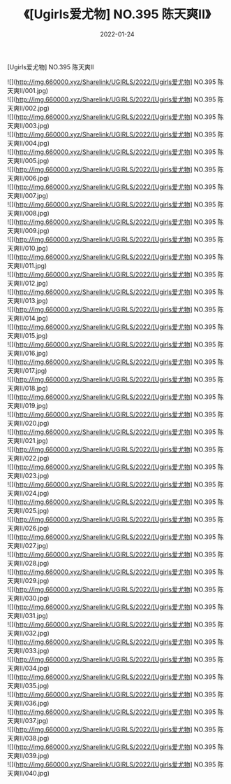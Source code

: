 ﻿---
layout: post
title:  《[Ugirls爱尤物] NO.395 陈天爽II》
date:   2022-01-24
img: http://img.660000.xyz/Sharelink/UGIRLS/2022/[Ugirls爱尤物] NO.395 陈天爽II/000.jpg
categories: [美女, 清纯, 唯美]
---

[Ugirls爱尤物] NO.395 陈天爽II

 ![](http://img.660000.xyz/Sharelink/UGIRLS/2022/[Ugirls爱尤物] NO.395 陈天爽II/001.jpg) <br>![](http://img.660000.xyz/Sharelink/UGIRLS/2022/[Ugirls爱尤物] NO.395 陈天爽II/002.jpg) <br>![](http://img.660000.xyz/Sharelink/UGIRLS/2022/[Ugirls爱尤物] NO.395 陈天爽II/003.jpg) <br>![](http://img.660000.xyz/Sharelink/UGIRLS/2022/[Ugirls爱尤物] NO.395 陈天爽II/004.jpg) <br>![](http://img.660000.xyz/Sharelink/UGIRLS/2022/[Ugirls爱尤物] NO.395 陈天爽II/005.jpg) <br>![](http://img.660000.xyz/Sharelink/UGIRLS/2022/[Ugirls爱尤物] NO.395 陈天爽II/006.jpg) <br>![](http://img.660000.xyz/Sharelink/UGIRLS/2022/[Ugirls爱尤物] NO.395 陈天爽II/007.jpg) <br>![](http://img.660000.xyz/Sharelink/UGIRLS/2022/[Ugirls爱尤物] NO.395 陈天爽II/008.jpg) <br>![](http://img.660000.xyz/Sharelink/UGIRLS/2022/[Ugirls爱尤物] NO.395 陈天爽II/009.jpg) <br>![](http://img.660000.xyz/Sharelink/UGIRLS/2022/[Ugirls爱尤物] NO.395 陈天爽II/010.jpg) <br>![](http://img.660000.xyz/Sharelink/UGIRLS/2022/[Ugirls爱尤物] NO.395 陈天爽II/011.jpg) <br>![](http://img.660000.xyz/Sharelink/UGIRLS/2022/[Ugirls爱尤物] NO.395 陈天爽II/012.jpg) <br>![](http://img.660000.xyz/Sharelink/UGIRLS/2022/[Ugirls爱尤物] NO.395 陈天爽II/013.jpg) <br>![](http://img.660000.xyz/Sharelink/UGIRLS/2022/[Ugirls爱尤物] NO.395 陈天爽II/014.jpg) <br>![](http://img.660000.xyz/Sharelink/UGIRLS/2022/[Ugirls爱尤物] NO.395 陈天爽II/015.jpg) <br>![](http://img.660000.xyz/Sharelink/UGIRLS/2022/[Ugirls爱尤物] NO.395 陈天爽II/016.jpg) <br>![](http://img.660000.xyz/Sharelink/UGIRLS/2022/[Ugirls爱尤物] NO.395 陈天爽II/017.jpg) <br>![](http://img.660000.xyz/Sharelink/UGIRLS/2022/[Ugirls爱尤物] NO.395 陈天爽II/018.jpg) <br>![](http://img.660000.xyz/Sharelink/UGIRLS/2022/[Ugirls爱尤物] NO.395 陈天爽II/019.jpg) <br>![](http://img.660000.xyz/Sharelink/UGIRLS/2022/[Ugirls爱尤物] NO.395 陈天爽II/020.jpg) <br>![](http://img.660000.xyz/Sharelink/UGIRLS/2022/[Ugirls爱尤物] NO.395 陈天爽II/021.jpg) <br>![](http://img.660000.xyz/Sharelink/UGIRLS/2022/[Ugirls爱尤物] NO.395 陈天爽II/022.jpg) <br>![](http://img.660000.xyz/Sharelink/UGIRLS/2022/[Ugirls爱尤物] NO.395 陈天爽II/023.jpg) <br>![](http://img.660000.xyz/Sharelink/UGIRLS/2022/[Ugirls爱尤物] NO.395 陈天爽II/024.jpg) <br>![](http://img.660000.xyz/Sharelink/UGIRLS/2022/[Ugirls爱尤物] NO.395 陈天爽II/025.jpg) <br>![](http://img.660000.xyz/Sharelink/UGIRLS/2022/[Ugirls爱尤物] NO.395 陈天爽II/026.jpg) <br>![](http://img.660000.xyz/Sharelink/UGIRLS/2022/[Ugirls爱尤物] NO.395 陈天爽II/027.jpg) <br>![](http://img.660000.xyz/Sharelink/UGIRLS/2022/[Ugirls爱尤物] NO.395 陈天爽II/028.jpg) <br>![](http://img.660000.xyz/Sharelink/UGIRLS/2022/[Ugirls爱尤物] NO.395 陈天爽II/029.jpg) <br>![](http://img.660000.xyz/Sharelink/UGIRLS/2022/[Ugirls爱尤物] NO.395 陈天爽II/030.jpg) <br>![](http://img.660000.xyz/Sharelink/UGIRLS/2022/[Ugirls爱尤物] NO.395 陈天爽II/031.jpg) <br>![](http://img.660000.xyz/Sharelink/UGIRLS/2022/[Ugirls爱尤物] NO.395 陈天爽II/032.jpg) <br>![](http://img.660000.xyz/Sharelink/UGIRLS/2022/[Ugirls爱尤物] NO.395 陈天爽II/033.jpg) <br>![](http://img.660000.xyz/Sharelink/UGIRLS/2022/[Ugirls爱尤物] NO.395 陈天爽II/034.jpg) <br>![](http://img.660000.xyz/Sharelink/UGIRLS/2022/[Ugirls爱尤物] NO.395 陈天爽II/035.jpg) <br>![](http://img.660000.xyz/Sharelink/UGIRLS/2022/[Ugirls爱尤物] NO.395 陈天爽II/036.jpg) <br>![](http://img.660000.xyz/Sharelink/UGIRLS/2022/[Ugirls爱尤物] NO.395 陈天爽II/037.jpg) <br>![](http://img.660000.xyz/Sharelink/UGIRLS/2022/[Ugirls爱尤物] NO.395 陈天爽II/038.jpg) <br>![](http://img.660000.xyz/Sharelink/UGIRLS/2022/[Ugirls爱尤物] NO.395 陈天爽II/039.jpg) <br>![](http://img.660000.xyz/Sharelink/UGIRLS/2022/[Ugirls爱尤物] NO.395 陈天爽II/040.jpg) <br>